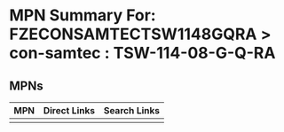 



# MPN Summary For: FZECONSAMTECTSW1148GQRA > con-samtec : TSW-114-08-G-Q-RA

## MPNs
  

|MPN|Direct Links|Search Links|
| :--- | :--- | :--- |
||||
